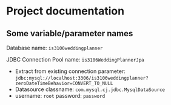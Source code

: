 # Project documentation

## Some variable/parameter names

Database name: `is3106weddingplanner`

JDBC Connection Pool name: `is3106WeddingPlannerJpa`

- Extract from existing connection parameter: `jdbc:mysql://localhost:3306/is3106weddingplanner?zeroDateTimeBehavior=CONVERT_TO_NULL`
- Datasource classname: `com.mysql.cj.jdbc.MysqlDataSource`
- username: `root` password: `password`
